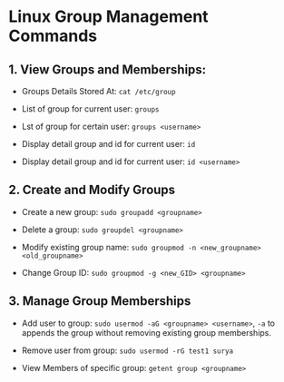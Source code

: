 # Linux Group Management Commands

## 1. View Groups and Memberships:

- Groups Details Stored At: `cat /etc/group`

- List of group for current user:  `groups`

- Lst of group for certain user: `groups <username>`

- Display detail group and id for current user: `id`

- Display detail group and id for current user: `id <username>`

## 2. Create and Modify Groups
- Create a new group: `sudo groupadd <groupname>`

- Delete a group: `sudo groupdel <groupname>`

- Modify existing group name: `sudo groupmod -n <new_groupname> <old_groupname>`

- Change Group ID: `sudo groupmod -g <new_GID> <groupname>`

## 3. Manage Group Memberships
- Add user to group: `sudo usermod -aG <groupname> <username>`, `-a` to appends the group without removing existing group memberships.

- Remove user from group: `sudo usermod -rG test1 surya`

- View Members of specific group: `getent group <groupname>`

